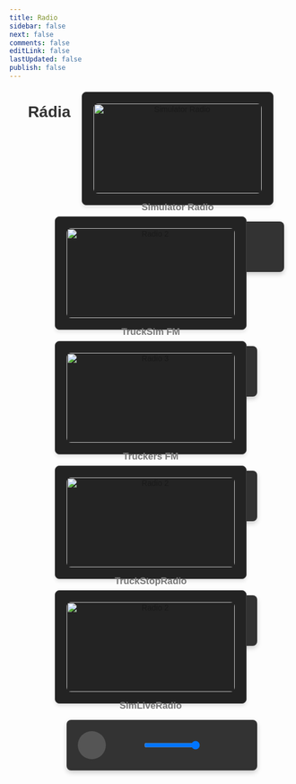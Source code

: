 ```yaml
---
title: Radio
sidebar: false
next: false
comments: false
editLink: false
lastUpdated: false
publish: false
---
```


<div class="radio-container">
  <h1>Rádia</h1>
    <!-- Rádio 1 -->
     <div class="radio-card">
        <img src="https://static.mytuner.mobi/media/tvos_radios/5K9k6Xu6s2.jpg" alt="Simulator Radio">
        <h3>Simulator Radio</h3>
        <div class="audio-player">
            <audio id="audio1" preload="auto">
                <source src="https://simulatorradio.stream/stream?t=17066077351706607744877" type="audio/mpeg">
                Váš prohlížeč nepodporuje přehrávání rádia.
            </audio>
            <div class="controls">
                <button id="playPause1"><i class="fas fa-play"></i></button>
                <div class="mute-volume">
                    <button id="mute1"><i class="fas fa-volume-up"></i></button>
                    <div class="volume">
                        <input type="range" id="volume1" min="0" max="1" step="0.01" value="1">
                    </div>
                </div>
            </div>
        </div>
    </div>
    <!-- Rádio 2 -->
    <div class="radio-card">
        <img src="https://static2.mytuner.mobi/media/tvos_radios/2BgjcLahUb.png" alt="Radio 2">
        <h3>TruckSim FM</h3>
        <div class="audio-player">
            <audio id="audio2" preload="auto">
                <source src="https://radio.trucksim.fm:8000/stream" type="audio/mpeg">
                Váš prohlížeč nepodporuje přehrávání rádia.
            </audio>
            <div class="controls">
                <button id="playPause2"><i class="fas fa-play"></i></button>
                <div class="mute-volume">
                    <button id="mute2"><i class="fas fa-volume-up"></i></button>
                    <div class="volume">
                        <input type="range" id="volume2" min="0" max="1" step="0.01" value="1">
                    </div>
                </div>
            </div>
        </div>
    </div>
    <!-- Rádio 3 -->
     <div class="radio-card">
        <img src="https://static2.mytuner.mobi/media/tvos_radios/wvnjbmar3vmu.png" alt="Radio 3">
        <h3>Truckers FM</h3>
        <div class="audio-player">
            <audio id="audio3" preload="auto">
                <source src="https://radio.truckers.fm/" type="audio/mpeg">
                Váš prohlížeč nepodporuje přehrávání rádia.
            </audio>
            <div class="controls">
                <button id="playPause3"><i class="fas fa-play"></i></button>
                <div class="mute-volume">
                    <button id="mute3"><i class="fas fa-volume-up"></i></button>
                    <div class="volume">
                        <input type="range" id="volume3" min="0" max="1" step="0.01" value="1">
                    </div>
                </div>
            </div>
        </div>
    </div>
    <!-- Rádio 4 -->
    <div class="radio-card">
        <img src="https://cdn-profiles.tunein.com/s328253/images/logod.png" alt="Radio 2">
        <h3>TruckStopRadio</h3>
        <div class="audio-player">
            <audio id="audio4" preload="auto">
                <source src="https://oreo.truckstopradio.co.uk/listen/truckstopradio/radio.mp3" type="audio/mpeg">
                Váš prohlížeč nepodporuje přehrávání rádia.
            </audio>
            <div class="controls">
                <button id="playPause4"><i class="fas fa-play"></i></button>
                <div class="mute-volume">
                    <button id="mute4"><i class="fas fa-volume-up"></i></button>
                    <div class="volume">
                        <input type="range" id="volume4" min="0" max="1" step="0.01" value="1">
                    </div>
                </div>
            </div>
        </div>
    </div>
    <!-- Rádio 5 -->
    <div class="radio-card">
        <img src="https://cdn-profiles.tunein.com/s256550/images/logod.png?t=638678835590000000" alt="Radio 2">
        <h3>SimLiveRadio</h3>
        <div class="audio-player">
            <audio id="audio5" preload="auto">
                <source src="https://simliveradio.stream.laut.fm/simliveradio?ref=radiodns" type="audio/mpeg">
                Váš prohlížeč nepodporuje přehrávání rádia.
            </audio>
            <div class="controls">
                <button id="playPause5"><i class="fas fa-play"></i></button>
                <div class="mute-volume">
                    <button id="mute5"><i class="fas fa-volume-up"></i></button>
                    <div class="volume">
                        <input type="range" id="volume5" min="0" max="1" step="0.01" value="1">
                    </div>
                </div>
            </div>
        </div>
    </div>
</div>
<br><br>
<div style="max-width: 1920px"> <!-- DEFAULT 600 --> 
    <el-alert
      title="INFO"
      type="info"
      description="Veškerá práva patří jednotlivým rádiím."
      :closable="false"
      show-icon
    />
  </div>



<script setup>
import { onMounted } from 'vue';

onMounted(() => {
  // Inicializace přehrávače pro každé rádio
  const radios = document.querySelectorAll('.audio-player');

  radios.forEach((player, index) => {
    const audio = player.querySelector('audio');
    const playPauseButton = player.querySelector(`#playPause${index + 1}`);
    const volumeControl = player.querySelector(`#volume${index + 1}`);
    const muteButton = player.querySelector(`#mute${index + 1}`);

    initializePlayer(audio, playPauseButton, volumeControl, muteButton, index + 1);
  });
});

function initializePlayer(audio, playPauseButton, volumeControl, muteButton, index) {
  // Play/Pause funkce
  playPauseButton.addEventListener('click', () => {
    if (audio.paused) {
      stopAllRadios(index);
      audio.play();
      playPauseButton.innerHTML = '<i class="fas fa-pause"></i>';
    } else {
      audio.pause();
      playPauseButton.innerHTML = '<i class="fas fa-play"></i>';
    }
  });

  // Nastavení hlasitosti
  volumeControl.addEventListener('input', () => {
    audio.volume = volumeControl.value;
  });

  // Mute/Unmute funkce
  muteButton.addEventListener('click', () => {
    audio.muted = !audio.muted;
    muteButton.innerHTML = audio.muted
      ? '<i class="fas fa-volume-mute"></i>'
      : '<i class="fas fa-volume-up"></i>';
  });
}

function stopAllRadios(exceptIndex) {
  const radios = document.querySelectorAll('.audio-player');

  radios.forEach((player, index) => {
    if (index + 1 !== exceptIndex) {
      const audio = player.querySelector('audio');
      const playPauseButton = player.querySelector(`#playPause${index + 1}`);
      if (!audio.paused) {
        audio.pause();
        playPauseButton.innerHTML = '<i class="fas fa-play"></i>';
      }
    }
  });
}
</script>





<style>
    .radio-container h1 {
        text-align: center;
        margin: 20px 0;
        font-size: 2em;
      	color: #333;
    }

    .radio-container {
      	font-family: Arial, sans-serif;
        display: flex;
        flex-wrap: wrap;
        justify-content: center;
        gap: 20px;
        margin: 20px;
    }

    .radio-card {
        background-color: #232323;
        border: 1px solid #444;
        border-radius: 8px;
        box-shadow: 0 4px 6px rgba(0, 0, 0, 0.1);
        width: 300px;
        padding: 20px;
        text-align: center;
        transition: transform 0.2s;
    }

    .radio-card:hover {
        transform: scale(1.05);
    }

    .radio-card img {
        width: 100%;
        height: auto;
        border-radius: 8px;
    }

    .radio-card h3 {
        margin: 15px 0 10px;
        font-size: 1.2em;
        color: #777;
    }

    .audio-player {
        width: 100%;
        background-color: #333;
        border-radius: 8px;
        padding: 20px;
        margin-top: 15px;
        box-shadow: 0 4px 8px rgba(0, 0, 0, 0.2);
        color: #fff;
    }

    .audio-player audio {
        display: none;
    }

    .controls {
        display: flex;
        align-items: center;
        /* justify-content: flex-start; */
        gap: 10px;
    }

    .controls button {
        background-color: #555;
        border: none;
        color: white;
        padding: 10px;
        border-radius: 50%;
        cursor: pointer;
        font-size: 1.5em;
        width: 50px;
        height: 50px;
        display: flex;
        align-items: center;
        justify-content: center;
        transition: background-color 0.2s;
    }

    .controls button:hover {
        background-color: #444;
    }

    .controls .volume {
        display: flex;
        align-items: center;
    }

    .controls .volume input {
        width: 100px;
        margin: 0;
    }

    .controls .mute-volume {
    display: flex;
    align-items: center;
    gap: 8px; /* Mezera mezi Mute a Volume */
    margin-left: 10px; /* Posun Mute a Volume doprava */
    }

    .progress-bar {
        width: 100%;
        height: 8px;
        background-color: #444;
        border-radius: 5px;
        position: relative;
        cursor: pointer;
        margin-top: 10px;
    }

    .progress-bar .progress {
        height: 100%;
        width: 0;
        background-color: #f39c12;
        border-radius: 5px;
    }


button {
    font-size: 1.5rem; /* Velikost ikony uvnitř tlačítka */
    padding: 10px;
    background: transparent;
    border: none;
    cursor: pointer;
    color: #fff; /* Barva pro ikony */
}

button i {
    font-size: inherit; /* Zajištění velikosti ikon pro všechny tlačítka */
}

button#mute1,
button#mute2,
button#mute3, 
button#mute4, 
button#mute5 {
    font-size: 1.0rem; /* Stejná velikost pro mute tlačítka */
    background: none;  /* Odstranění pozadí */
    width: 40px;        /* Velikost tlačítka */
    height: 40px;       /* Velikost tlačítka */
    border-radius: 0%; /* Kulatý tvar tlačítka */
    display: flex;
    align-items: center;
    justify-content: center;
    margin-left: 0px;
    position: relative;
    left: 5px; /* Posun doprava */
}

button#mute1 i,
button#mute2 i,
button#mute3 i,
button#mute4 i,
button#mute5 i {
    font-size: inherit; /* Zajištění velikosti ikony */
}

button i.fas {
    font-size: inherit; /* Ujistíme se, že ikony mají stejnou velikost jako ostatní tlačítka */
}

</style>
